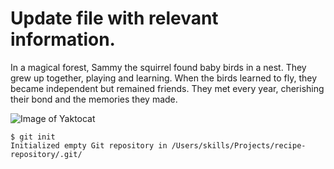 # Update file with relevant information.

In a magical forest, Sammy the squirrel found baby birds in a nest. They grew up together, playing and learning. When the birds learned to fly, they became independent but remained friends. They met every year, cherishing their bond and the memories they made.

![Image of Yaktocat](https://octodex.github.com/images/yaktocat.png)

```
$ git init
Initialized empty Git repository in /Users/skills/Projects/recipe-repository/.git/
```
